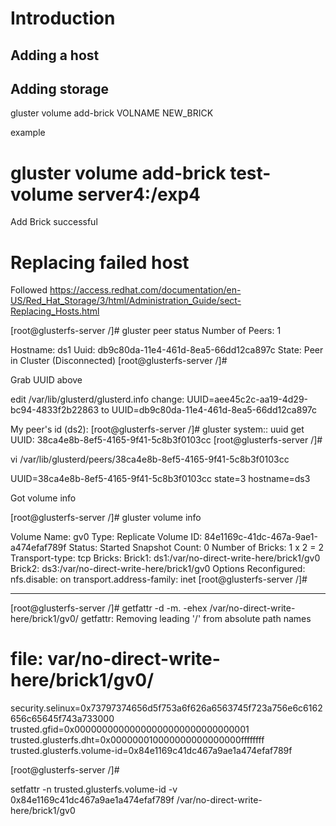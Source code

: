 # Introduction

## Adding a host

## Adding storage

gluster volume add-brick VOLNAME NEW_BRICK

example

# gluster volume add-brick test-volume server4:/exp4
Add Brick successful

# Replacing failed host

Followed https://access.redhat.com/documentation/en-US/Red_Hat_Storage/3/html/Administration_Guide/sect-Replacing_Hosts.html


[root@glusterfs-server /]# gluster peer status
Number of Peers: 1

Hostname: ds1
Uuid: db9c80da-11e4-461d-8ea5-66dd12ca897c
State: Peer in Cluster (Disconnected)
[root@glusterfs-server /]#

Grab UUID above

edit /var/lib/glusterd/glusterd.info
change:
UUID=aee45c2c-aa19-4d29-bc94-4833f2b22863
to
UUID=db9c80da-11e4-461d-8ea5-66dd12ca897c

My peer's id (ds2):
[root@glusterfs-server /]# gluster system:: uuid get
UUID: 38ca4e8b-8ef5-4165-9f41-5c8b3f0103cc
[root@glusterfs-server /]#

vi /var/lib/glusterd/peers/38ca4e8b-8ef5-4165-9f41-5c8b3f0103cc

UUID=38ca4e8b-8ef5-4165-9f41-5c8b3f0103cc
state=3
hostname=ds3



Got volume info


[root@glusterfs-server /]# gluster volume info

Volume Name: gv0
Type: Replicate
Volume ID: 84e1169c-41dc-467a-9ae1-a474efaf789f
Status: Started
Snapshot Count: 0
Number of Bricks: 1 x 2 = 2
Transport-type: tcp
Bricks:
Brick1: ds1:/var/no-direct-write-here/brick1/gv0
Brick2: ds3:/var/no-direct-write-here/brick1/gv0
Options Reconfigured:
nfs.disable: on
transport.address-family: inet
[root@glusterfs-server /]#



----
[root@glusterfs-server /]# getfattr -d -m. -ehex /var/no-direct-write-here/brick1/gv0/
getfattr: Removing leading '/' from absolute path names
# file: var/no-direct-write-here/brick1/gv0/
security.selinux=0x73797374656d5f753a6f626a6563745f723a756e6c6162656c65645f743a733000
trusted.gfid=0x00000000000000000000000000000001
trusted.glusterfs.dht=0x000000010000000000000000ffffffff
trusted.glusterfs.volume-id=0x84e1169c41dc467a9ae1a474efaf789f

[root@glusterfs-server /]#



setfattr -n trusted.glusterfs.volume-id -v 0x84e1169c41dc467a9ae1a474efaf789f /var/no-direct-write-here/brick1/gv0
